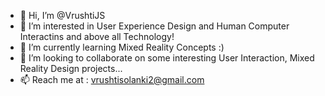 - 👋 Hi, I’m @VrushtiJS
- 👀 I’m interested in User Experience Design and Human Computer Interactins and above all Technology!
- 🌱 I’m currently learning Mixed Reality Concepts :)
- 💞️ I’m looking to collaborate on some interesting User Interaction, Mixed Reality Design projects...
- 📫 Reach me at : vrushtisolanki2@gmail.com

<!---
VrushtiJS/VrushtiJS is a ✨ special ✨ repository because its `README.md` (this file) appears on your GitHub profile.
You can click the Preview link to take a look at your changes.
--->
